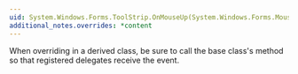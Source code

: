 ```yaml
---
uid: System.Windows.Forms.ToolStrip.OnMouseUp(System.Windows.Forms.MouseEventArgs)
additional_notes.overrides: *content
---
```


<p>When overriding <xref href="System.Windows.Forms.ToolStrip.OnMouseUp(System.Windows.Forms.MouseEventArgs)"></xref> in a derived class, be sure to call the base class's <xref href="System.Windows.Forms.ToolStrip.OnMouseUp(System.Windows.Forms.MouseEventArgs)"></xref> method so that registered delegates receive the event.</p>


